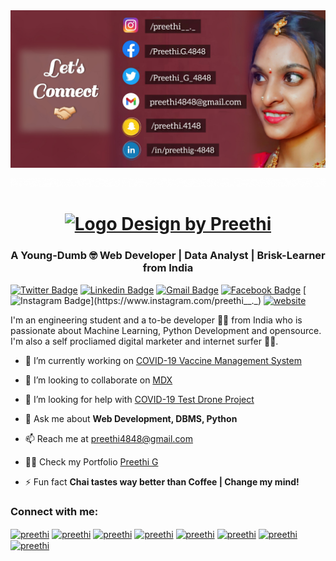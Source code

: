 <img src="https://github.com/preethi4848/preethi4848/blob/main/img.png">

![Hello](Hello.gif) 

<!--<h1 align="center">Hi 👋, I'm Preethi G</h1>-->

<h1 class="mb-0" align="center"><a target="_top" href="#" ><img src="https://blog.flamingtext.com/blog/2020/10/13/flamingtext_com_1602602138_825462897.gif" border="0" alt="Logo Design by Preethi" title="Logo Design by Preethi"></a>
                       <!-- PREETHI
                        <span class="text-primary">G</span>-->
                    </h1>
                    
<h3 align="center">A Young-Dumb 🤓 Web Developer | Data Analyst | Brisk-Learner from India </h3>

<!--<p align="left"> <a href="https://twitter.com/Preethi_G_4848" target="blank"><img src="https://img.shields.io/twitter/follow/Preethi_G_4848?logo=twitter&style=for-the-badge" alt="preethi" /></a> </p>-->

[![Twitter Badge](http://img.shields.io/badge/-@Preethi_G_4848-1ca0f1?style=social&logo=twitter&logoColor=blue&link=https://twitter.com/Preethi_G_4848)](https://twitter.com/Preethi_G_4848) [![Linkedin Badge](https://img.shields.io/badge/-preethig-4848-blue?style=social&logo=Linkedin&logoColor=blue&link=https://www.linkedin.com/in/preethig-4848)](https://www.linkedin.com/in/preethig-4848)
[![Gmail Badge](https://img.shields.io/badge/-hello@manishbarnwal.tech-c14438?style=social&logo=Gmail&logoColor=red&link=mailto:hello@manishbarnwal.tech)](mailto:hello@manishbarnwal.tech) [![Facebook Badge](https://img.shields.io/badge/-Preethi.G.4848-4267b2?style=social&&logo=Facebook&logoColor=blue&link=https://www.facebook.com/Preethi.G.4848)](https://www.facebook.com/Preethi.G.4848) [![Instagram Badge](https://img.shields.io/badge/-@preethi__._-833ab4?style=social&logo=Instagram&logoColor=A14DAF&link=https://www.instagram.com/preethi__._)](https://www.instagram.com/preethi__._) [![website](https://img.shields.io/badge/Website-preethi.tech-2648ff?style=flat-square&logo=google-chrome)](https://preethi4848.github.io/My-Porfolio/)

I'm an engineering student and a to-be developer 👨‍💻 from India who is passionate about Machine Learning, Python Development and opensource. I'm also a self procliamed digital marketer and internet surfer 🏄‍♂️. 



- 🔭 I’m currently working on [COVID-19 Vaccine Management System](https://github.com/preethi4848/COVID-19-Vaccine-Management-System)

- 👯  I’m looking to collaborate on [MDX](https://github.com/mdx-js/mdx)

- 🤔 I’m looking for help with [COVID-19 Test Drone Project](https://github.com/#)

- 💬 Ask me about **Web Development, DBMS, Python**

- 📫 Reach me at [preethi4848@gmail.com](mailto:preethi4848@gmail.com)

- 👨‍💻 Check my Portfolio [Preethi G](https://preethi4848.github.io/My-Porfolio/)

- ⚡ Fun fact **Chai tastes way better than Coffee | Change my mind!**

<h3 align="left">Connect with me:</h3>
<p align="left">
<a href="https://codepen.io/#" target="blank"><img align="center" src="https://cdn.jsdelivr.net/npm/simple-icons@3.0.1/icons/codepen.svg" alt="preethi" height="30" width="40" /></a>
<a href="https://dev.to/preethi_g" target="blank"><img align="center" src="https://cdn.jsdelivr.net/npm/simple-icons@3.0.1/icons/dev-dot-to.svg" alt="preethi" height="30" width="40" /></a>
<a href="
https://twitter.com/Preethi_G_4848?s=09" target="blank"><img align="center" src="https://cdn.jsdelivr.net/npm/simple-icons@3.0.1/icons/twitter.svg" alt="preethi" height="30" width="40" /></a>
<a href="https://www.linkedin.com/in/preethig-4848" target="blank"><img align="center" src="https://cdn.jsdelivr.net/npm/simple-icons@3.0.1/icons/linkedin.svg" alt="preethi" height="30" width="40" /></a>
<a href="https://www.instagram.com/preethi__._/" target="blank"><img align="center" src="https://cdn.jsdelivr.net/npm/simple-icons@3.0.1/icons/instagram.svg" alt="preethi" height="30" width="40" /></a>
<a href="https://www.facebook.com/Preethi.G.4848" target="blank"><img align="center" src="https://cdn.jsdelivr.net/npm/simple-icons@3.0.1/icons/facebook.svg" alt="preethi" height="30" width="40" /></a>
<a href="https://medium.com/@preethi4848" target="blank"><img align="center" src="https://cdn.jsdelivr.net/npm/simple-icons@3.0.1/icons/medium.svg" alt="preethi" height="30" width="40" /></a>
<a href="https://t.me/PreethiG_4848" target="blank"><img align="center" src="https://cdn.jsdelivr.net/npm/simple-icons@3.0.1/icons/telegram.svg" alt="preethi" height="30" width="40" /></a>
</p>
